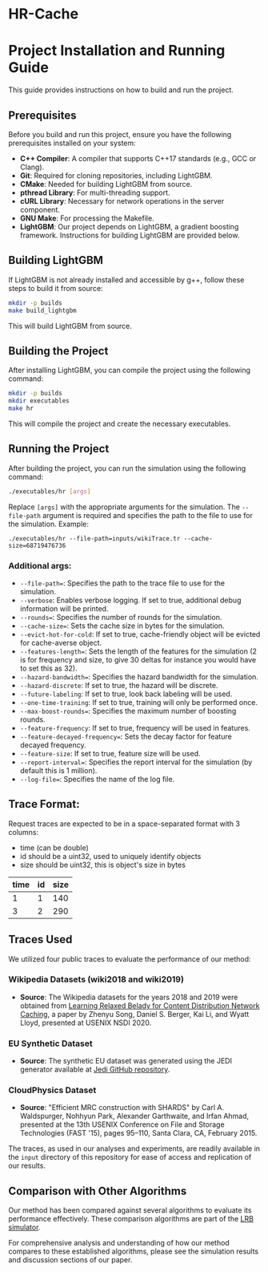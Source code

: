 # HR-Cache

# Project Installation and Running Guide

This guide provides instructions on how to build and run the project.

## Prerequisites

Before you build and run this project, ensure you have the following prerequisites installed on your system:

- **C++ Compiler**: A compiler that supports C++17 standards (e.g., GCC or Clang).
- **Git**: Required for cloning repositories, including LightGBM.
- **CMake**: Needed for building LightGBM from source.
- **pthread Library**: For multi-threading support.
- **cURL Library**: Necessary for network operations in the server component.
- **GNU Make**: For processing the Makefile.
- **LightGBM**: Our project depends on LightGBM, a gradient boosting framework. Instructions for building LightGBM are provided below.

## Building LightGBM
If LightGBM is not already installed and accessible by g++, follow these steps to build it from source:

```bash
mkdir -p builds
make build_lightgbm
```

This will build LightGBM from source.

## Building the Project

After installing LightGBM, you can compile the project using the following command:

```bash
mkdir -p builds
mkdir executables
make hr
```

This will compile the project and create the necessary executables.

## Running the Project

After building the project, you can run the simulation using the following command:

```bash
./executables/hr [args]
```

Replace `[args]` with the appropriate arguments for the simulation. The `--file-path` argument is required and specifies the path to the file to use for the simulation. Example:

```bashe
./executables/hr --file-path=inputs/wikiTrace.tr --cache-size=68719476736
```

### Additional args:

- `--file-path=`: Specifies the path to the trace file to use for the simulation.
- `--verbose`: Enables verbose logging. If set to true, additional debug information will be printed.
- `--rounds=`: Specifies the number of rounds for the simulation.
- `--cache-size=`: Sets the cache size in bytes for the simulation.
- `--evict-hot-for-cold`: If set to true, cache-friendly object will be evicted for cache-averse object.
- `--features-length=`: Sets the length of the features for the simulation (2 is for frequency and size, to give 30 deltas for instance you would have to set this as 32).
- `--hazard-bandwidth=`: Specifies the hazard bandwidth for the simulation.
- `--hazard-discrete`: If set to true, the hazard will be discrete.
- `--future-labeling`: If set to true, look back labeling will be used.
- `--one-time-training`: If set to true, training will only be performed once.
- `--max-boost-rounds=`: Specifies the maximum number of boosting rounds.
- `--feature-frequency`: If set to true, frequency will be used in features.
- `--feature-decayed-frequency=`: Sets the decay factor for feature decayed frequency.
- `--feature-size`: If set to true, feature size will be used.
- `--report-interval=`: Specifies the report interval for the simulation (by default this is 1 million).
- `--log-file=`: Specifies the name of the log file.


## Trace Format:
Request traces are expected to be in a space-separated format with 3 columns:

* time (can be double)
* id should be a uint32, used to uniquely identify objects
* size should be uint32, this is object's size in bytes

| time | id | size |
|-----------------|-----------------|-----------------|
| 1  | 1  | 140  |
| 3  | 2  | 290  |

## Traces Used

We utilized four public traces to evaluate the performance of our method:

### Wikipedia Datasets (wiki2018 and wiki2019)

- **Source**: The Wikipedia datasets for the years 2018 and 2019 were obtained from [Learning Relaxed Belady for Content Distribution Network Caching](https://github.com/sunnyszy/lrb), a paper by Zhenyu Song, Daniel S. Berger, Kai Li, and Wyatt Lloyd, presented at USENIX NSDI 2020.

### EU Synthetic Dataset

- **Source**: The synthetic EU dataset was generated using the JEDI generator available at [Jedi GitHub repository](https://github.com/UMass-LIDS/Jedi).

### CloudPhysics Dataset

- **Source**: "Efficient MRC construction with SHARDS" by Carl A. Waldspurger, Nohhyun Park, Alexander Garthwaite, and Irfan Ahmad, presented at the 13th USENIX Conference on File and Storage Technologies (FAST '15), pages 95–110, Santa Clara, CA, February 2015. 

The traces, as used in our analyses and experiments, are readily available in the `input` directory of this repository for ease of access and replication of our results.

## Comparison with Other Algorithms

Our method has been compared against several algorithms to evaluate its performance effectively. These comparison algorithms are part of the [LRB simulator](https://github.com/sunnyszy/lrb).

For comprehensive analysis and understanding of how our method compares to these established algorithms, please see the simulation results and discussion sections of our paper.
